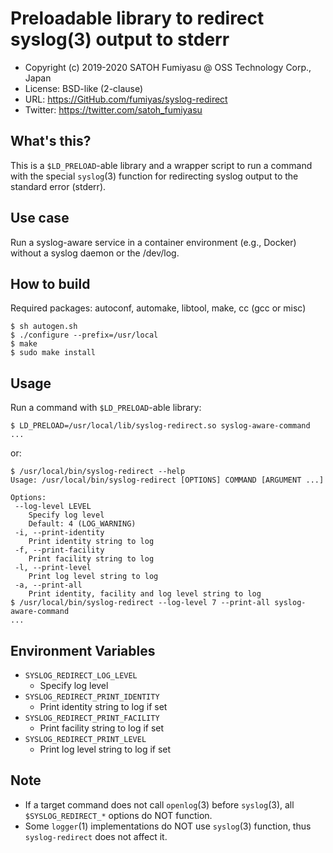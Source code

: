 Preloadable library to redirect syslog(3) output to stderr
======================================================================

  * Copyright (c) 2019-2020 SATOH Fumiyasu @ OSS Technology Corp., Japan
  * License: BSD-like (2-clause)
  * URL: <https://GitHub.com/fumiyas/syslog-redirect>
  * Twitter: <https://twitter.com/satoh_fumiyasu>

What's this?
---------------------------------------------------------------------

This is a `$LD_PRELOAD`-able library and a wrapper script to
run a command with the special `syslog`(3) function for redirecting
syslog output to the standard error (stderr).

Use case
---------------------------------------------------------------------

Run a syslog-aware service in a container environment (e.g., Docker)
without a syslog daemon or the /dev/log.

How to build
---------------------------------------------------------------------

Required packages: autoconf, automake, libtool, make, cc (gcc or misc)

```console
$ sh autogen.sh
$ ./configure --prefix=/usr/local
$ make
$ sudo make install
```

Usage
---------------------------------------------------------------------

Run a command with `$LD_PRELOAD`-able library:

```console
$ LD_PRELOAD=/usr/local/lib/syslog-redirect.so syslog-aware-command
...
```

or:

```console
$ /usr/local/bin/syslog-redirect --help
Usage: /usr/local/bin/syslog-redirect [OPTIONS] COMMAND [ARGUMENT ...]

Options:
 --log-level LEVEL
    Specify log level
    Default: 4 (LOG_WARNING)
 -i, --print-identity
    Print identity string to log
 -f, --print-facility
    Print facility string to log
 -l, --print-level
    Print log level string to log
 -a, --print-all
    Print identity, facility and log level string to log
$ /usr/local/bin/syslog-redirect --log-level 7 --print-all syslog-aware-command
...
```

Environment Variables
---------------------------------------------------------------------

* `SYSLOG_REDIRECT_LOG_LEVEL`
    * Specify log level
* `SYSLOG_REDIRECT_PRINT_IDENTITY`
    * Print identity string to log if set
* `SYSLOG_REDIRECT_PRINT_FACILITY`
    * Print facility string to log if set
* `SYSLOG_REDIRECT_PRINT_LEVEL`
    * Print log level string to log if set

Note
---------------------------------------------------------------------

* If a target command does not call `openlog`(3) before `syslog`(3),
  all `$SYSLOG_REDIRECT_*` options do NOT function.
* Some `logger`(1) implementations do NOT use `syslog`(3) function,
  thus `syslog-redirect` does not affect it.
